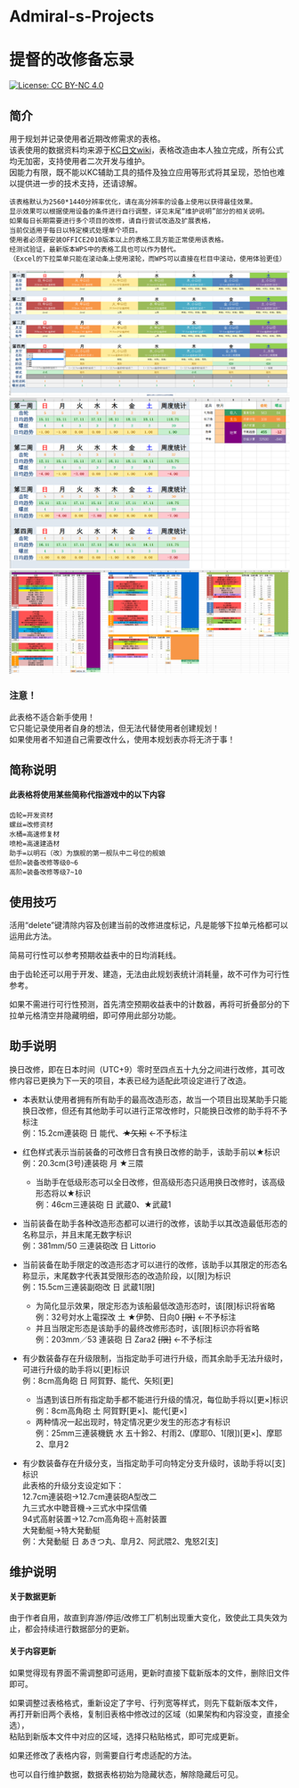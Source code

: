 # Admiral-s-Projects
# 提督的改修备忘录
[![License: CC BY-NC 4.0](https://img.shields.io/badge/License-CC%20BY--NC%204.0-lightgrey.svg)](https://creativecommons.org/licenses/by-nc/4.0/ "License: CC BY-NC 4.0")  
## 简介
用于规划并记录使用者近期改修需求的表格。  
该表使用的数据资料均来源于[KC日文wiki](https://wikiwiki.jp/kancolle/%E6%94%B9%E4%BF%AE%E5%B7%A5%E5%BB%A0 "改修工廠")，表格改造由本人独立完成，所有公式均无加密，支持使用者二次开发与维护。  
因能力有限，既不能以KC辅助工具的插件及独立应用等形式将其呈现，恐怕也难以提供进一步的技术支持，还请谅解。  

    该表格默认为2560*1440分辨率优化，请在高分辨率的设备上使用以获得最佳效果。  
    显示效果可以根据使用设备的条件进行自行调整，详见末尾“维护说明”部分的相关说明。  
    如果每日长期需要进行多个项目的改修，请自行尝试改造及扩展表格，  
    当前仅适用于每日以特定模式处理单个项目。  
    使用者必须要安装OFFICE2010版本以上的表格工具方能正常使用该表格。  
    经测试验证，最新版本WPS中的表格工具也可以作为替代。  
    （Excel的下拉菜单只能在滚动条上使用滚轮，而WPS可以直接在栏目中滚动，使用体验更佳）

![改修规划](https://github.com/SightSigh/Admiral-s-Projects/blob/master/%E6%94%B9%E4%BF%AE%E8%A7%84%E5%88%92.png "改修规划")
![当期统计](https://github.com/SightSigh/Admiral-s-Projects/blob/master/%E5%BD%93%E6%9C%9F%E7%BB%9F%E8%AE%A1.png "当期统计")
![预期收入](https://github.com/SightSigh/Admiral-s-Projects/blob/master/%E9%A2%84%E6%9C%9F%E6%94%B6%E5%85%A5.png "预期收入")
    
### 注意！
此表格不适合新手使用！  
它只能记录使用者自身的想法，但无法代替使用者创建规划！  
如果使用者不知道自己需要改什么，使用本规划表亦将无济于事！  
    
## 简称说明
#### 此表格将使用某些简称代指游戏中的以下内容

    齿轮=开发资材
    螺丝=改修资材
    水桶=高速修复材
    喷枪=高速建造材
    助手=以明石（改）为旗舰的第一舰队中二号位的舰娘
    低阶=装备改修等级0~6
    高阶=装备改修等级7~10
    
## 使用技巧

活用“delete”键清除内容及创建当前的改修进度标记，凡是能够下拉单元格都可以运用此方法。

简易可行性可以参考预期收益表中的日均消耗线。

由于齿轮还可以用于开发、建造，无法由此规划表统计消耗量，故不可作为可行性参考。

如果不需进行可行性预测，首先清空预期收益表中的计数器，再将可折叠部分的下拉单元格清空并隐藏明细，即可停用此部分功能。

    
## 助手说明

换日改修，即在日本时间（UTC+9）零时至四点五十九分之间进行改修，其可改修内容已更换为下一天的项目，本表已经为适配此项设定进行了改造。

* 本表默认使用者拥有所有助手的最高改造形态，故当一个项目出现某助手只能换日改修，但还有其他助手可以进行正常改修时，只能换日改修的助手将不予标注  
    例：15.2cm連装砲 日 能代、~~★矢矧~~ ←不予标注

* 红色样式表示当前装备的可改修日含有换日改修的助手，该助手前以★标识  
    例：20.3cm(3号)連装砲 月 ★三隈  
  * 当助手在低级形态可以全日改修，但高级形态只适用换日改修时，该高级形态将以★标识  
    例：46cm三連装砲 日 武蔵0、★武蔵1

* 当前装备在助手各种改造形态都可以进行的改修，该助手以其改造最低形态的名称显示，并且末尾无数字标识  
    例：381mm/50 三連装砲改 日 Littorio

* 当前装备在助手限定的改造形态才可以进行的改修，该助手以其限定的形态名称显示，末尾数字代表其受限形态的改造阶段，以[限]为标识  
    例：15.5cm三連装副砲改 日 武蔵1[限]
  * 为简化显示效果，限定形态为该船最低改造形态时，该[限]标识将省略  
    例：32号対水上電探改 土 ★伊勢、日向0 ~~[限]~~ ←不予标注
  * 并且当限定形态是该助手的最终改修形态时，该[限]标识亦将省略  
    例：203mm／53 連装砲 日 Zara2 ~~[限]~~ ←不予标注

* 有少数装备存在升级限制，当指定助手可进行升级，而其余助手无法升级时，可进行升级的助手将以[更]标识  
    例：8cm高角砲 日 阿賀野、能代、矢矧[更]
  * 当遇到该日所有指定助手都不能进行升级的情况，每位助手将以[更×]标识  
    例：8cm高角砲 土 阿賀野[更×]、能代[更×]
  * 两种情况一起出现时，特定情况更少发生的形态才有标识  
    例：25mm三連装機銃 水 五十鈴2、村雨2、(摩耶0、1[限])[更×]、摩耶2、皐月2

* 有少数装备存在升级分支，当指定助手可向特定分支升级时，该助手将以[支]标识  
    此表格的升级分支设定如下：  
    12.7cm連装砲→12.7cm連装砲A型改二  
    九三式水中聴音機→三式水中探信儀  
    94式高射装置→12.7cm高角砲＋高射装置  
    大発動艇→特大発動艇  
    例：大発動艇 日 あきつ丸、皐月2、阿武隈2、鬼怒2[支]
    
## 维护说明
#### 关于数据更新
    
由于作者自用，故直到弃游/停运/改修工厂机制出现重大变化，致使此工具失效为止，都会持续进行数据部分的更新。  

#### 关于内容更新
    
如果觉得现有界面不需调整即可适用，更新时直接下载新版本的文件，删除旧文件即可。  

如果调整过表格格式，重新设定了字号、行列宽等样式，则先下载新版本文件，  
再打开新旧两个表格，复制旧表格中修改过的区域（如果架构和内容没变，直接全选），  
粘贴到新版本文件中对应的区域，选择只粘贴格式，即可完成更新。  
    
如果还修改了表格内容，则需要自行考虑适配的方法。  
    
也可以自行维护数据，数据表格初始为隐藏状态，解除隐藏后可见。  
